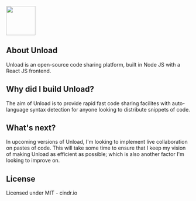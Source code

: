<img src="http://i.imgur.com/ksZorjw.png" height="80">

## About Unload
Unload is an open-source code sharing platform, built in Node JS with a React JS frontend.

## Why did I build Unload?
The aim of Unload is to provide rapid fast code sharing facilites with auto-language syntax detection for anyone looking to distribute snippets of code.

## What's next?
In upcoming versions of Unload, I'm looking to implement live collaboration on pastes of code. This will take some time to ensure that I keep my vision of making Unload as efficient as possible; which is also another factor I'm looking to improve on.

## License
Licensed under MIT - cindr.io
